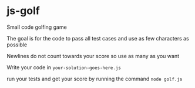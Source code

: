 # js-golf
Small code golfing game

The goal is for the code to pass all test cases and use as few characters as possible

Newlines do not count towards your score so use as many as you want

Write your code in `your-solution-goes-here.js`

run your tests and get your score by running the command `node golf.js`
